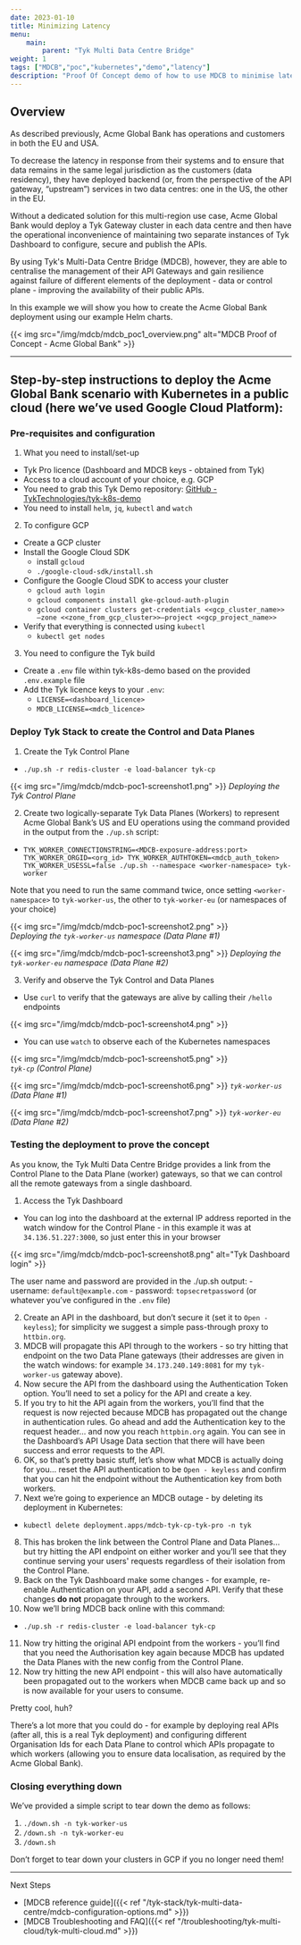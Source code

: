 ```yaml
---
date: 2023-01-10
title: Minimizing Latency
menu:
    main:
        parent: "Tyk Multi Data Centre Bridge"
weight: 1
tags: ["MDCB","poc","kubernetes","demo","latency"]
description: "Proof Of Concept demo of how to use MDCB to minimise latency."
---
```


## Overview
As described previously, Acme Global Bank has operations and customers in both the EU and USA.

To decrease the latency in response from their systems and to ensure that data remains in the same legal jurisdiction as the customers (data residency), they have deployed backend (or, from the perspective of the API gateway, “upstream”) services in two data centres: one in the US, the other in the EU.

Without a dedicated solution for this multi-region use case, Acme Global Bank would deploy a Tyk Gateway cluster in each data centre and then have the operational inconvenience of maintaining two separate instances of Tyk Dashboard to configure, secure and publish the APIs.

By using Tyk's Multi-Data Centre Bridge (MDCB), however, they are able to centralise the management of their API Gateways and gain resilience against failure of different elements of the deployment - data or control plane - improving the availability of their public APIs.

In this example we will show you how to create the Acme Global Bank deployment using our example Helm charts.

{{< img src="/img/mdcb/mdcb_poc1_overview.png" alt="MDCB Proof of Concept - Acme Global Bank" >}}

---

## Step-by-step instructions to deploy the Acme Global Bank scenario with Kubernetes in a public cloud (here we’ve used Google Cloud Platform):

### Pre-requisites and configuration

1. What you need to install/set-up
- Tyk Pro licence (Dashboard and MDCB keys - obtained from Tyk)
- Access to a cloud account of your choice, e.g. GCP
- You need to grab this Tyk Demo repository: [GitHub - TykTechnologies/tyk-k8s-demo](https://github.com/TykTechnologies/tyk-k8s-demo)
- You need to install `helm`, `jq`, `kubectl` and `watch`

2. To configure GCP
 - Create a GCP cluster
 - Install the Google Cloud SDK
    - install `gcloud`
    - `./google-cloud-sdk/install.sh`
 - Configure the Google Cloud SDK to access your cluster
    - `gcloud auth login`
    - `gcloud components install gke-gcloud-auth-plugin`
    - `gcloud container clusters get-credentials <<gcp_cluster_name>> —zone <<zone_from_gcp_cluster>>—project <<gcp_project_name>>`
 - Verify that everything is connected using `kubectl`
    - `kubectl get nodes`

3. You need to configure the Tyk build
 - Create a `.env` file within tyk-k8s-demo based on the provided `.env.example` file
 - Add the Tyk licence keys to your `.env`:
    - `LICENSE=<dashboard_licence>`
    - `MDCB_LICENSE=<mdcb_licence>`

### Deploy Tyk Stack to create the Control and Data Planes

1. Create the Tyk Control Plane
  - `./up.sh -r redis-cluster -e load-balancer tyk-cp`

{{< img src="/img/mdcb/mdcb-poc1-screenshot1.png" >}}
*Deploying the Tyk Control Plane*

2. Create two logically-separate Tyk Data Planes (Workers) to represent Acme Global Bank’s US and EU operations using the command provided in the output from the `./up.sh` script:
 - `TYK_WORKER_CONNECTIONSTRING=<MDCB-exposure-address:port> TYK_WORKER_ORGID=<org_id> TYK_WORKER_AUTHTOKEN=<mdcb_auth_token> TYK_WORKER_USESSL=false ./up.sh --namespace <worker-namespace> tyk-worker`

  Note that you need to run the same command twice, once setting `<worker-namespace>` to `tyk-worker-us`, the other to `tyk-worker-eu` (or namespaces of your choice)

{{< img src="/img/mdcb/mdcb-poc1-screenshot2.png" >}}  
*Deploying the `tyk-worker-us` namespace (Data Plane #1)*

{{< img src="/img/mdcb/mdcb-poc1-screenshot3.png" >}}
*Deploying the `tyk-worker-eu` namespace (Data Plane #2)*

3. Verify and observe the Tyk Control and Data Planes
 - Use `curl` to verify that the gateways are alive by calling their `/hello` endpoints

{{< img src="/img/mdcb/mdcb-poc1-screenshot4.png" >}}

 - You can use `watch` to observe each of the Kubernetes namespaces

{{< img src="/img/mdcb/mdcb-poc1-screenshot5.png" >}}  
*`tyk-cp` (Control Plane)*

{{< img src="/img/mdcb/mdcb-poc1-screenshot6.png" >}} 
*`tyk-worker-us` (Data Plane #1)*

{{< img src="/img/mdcb/mdcb-poc1-screenshot7.png" >}}
*`tyk-worker-eu` (Data Plane #2)*


### Testing the deployment to prove the concept
As you know, the Tyk Multi Data Centre Bridge provides a link from the Control Plane to the Data Plane (worker) gateways, so that we can control all the remote gateways from a single dashboard.

1. Access the Tyk Dashboard
 - You can log into the dashboard at the external IP address reported in the watch window for the Control Plane - in this example it was at `34.136.51.227:3000`, so just enter this in your browser

{{< img src="/img/mdcb/mdcb-poc1-screenshot8.png" alt="Tyk Dashboard login" >}}

   The user name and password are provided in the ./up.sh output:
    - username: `default@example.com`
    - password: `topsecretpassword` (or whatever you’ve configured in the `.env` file)

2. Create an API in the dashboard, but don’t secure it (set it to `Open - keyless`); for simplicity we suggest a simple pass-through proxy to `httbin.org`.
3. MDCB will propagate this API through to the workers - so try hitting that endpoint on the two Data Plane gateways (their addresses are given in the watch windows: for example `34.173.240.149:8081` for my `tyk-worker-us` gateway above).
4. Now secure the API from the dashboard using the Authentication Token option. You’ll need to set a policy for the API and create a key.
5. If you try to hit the API again from the workers, you’ll find that the request is now rejected because MDCB has propagated out the change in authentication rules. Go ahead and add the Authentication key to the request header… and now you reach `httpbin.org` again. You can see in the Dashboard’s API Usage Data section that there will have been success and error requests to the API.
6. OK, so that’s pretty basic stuff, let’s show what MDCB is actually doing for you… reset the API authentication to be `Open - keyless` and confirm that you can hit the endpoint without the Authentication key from both workers.
7. Next we’re going to experience an MDCB outage - by deleting its deployment in Kubernetes:
 - `kubectl delete deployment.apps/mdcb-tyk-cp-tyk-pro -n tyk`
8. This has broken the link between the Control Plane and Data Planes... but try hitting the API endpoint on either worker and you’ll see that they continue serving your users' requests regardless of their isolation from the Control Plane.
9. Back on the Tyk Dashboard make some changes - for example, re-enable Authentication on your API, add a second API. Verify that these changes **do not** propagate through to the workers.
10. Now we’ll bring MDCB back online with this command:
 - `./up.sh -r redis-cluster -e load-balancer tyk-cp`
11. Now try hitting the original API endpoint from the workers - you’ll find that you need the Authorisation key again because MDCB has updated the Data Planes with the new config from the Control Plane.
12. Now try hitting the new API endpoint - this will also have automatically been propagated out to the workers when MDCB came back up and so is now available for your users to consume.

Pretty cool, huh?

There’s a lot more that you could do - for example by deploying real APIs (after all, this is a real Tyk deployment) and configuring different Organisation Ids for each Data Plane to control which APIs propagate to which workers (allowing you to ensure data localisation, as required by the Acme Global Bank).

### Closing everything down
We’ve provided a simple script to tear down the demo as follows:
1. `./down.sh -n tyk-worker-us`
2. `/down.sh -n tyk-worker-eu`
3. `/down.sh`

Don’t forget to tear down your clusters in GCP if you no longer need them!

---

Next Steps
 - [MDCB reference guide]({{< ref "/tyk-stack/tyk-multi-data-centre/mdcb-configuration-options.md" >}})
 - [MDCB Troubleshooting and FAQ]({{< ref "/troubleshooting/tyk-multi-cloud/tyk-multi-cloud.md" >}})
